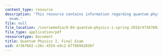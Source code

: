 ```yaml
---
content_type: resource
description: 'This resource contains information regarding quantum physics: Final
  exam.'
file: null
file_location: /coursemedia/8-04-quantum-physics-i-spring-2016/47367602c26c4559e9c267f8694203bf_MIT8_04S16_FinalTest_2015.pdf
file_type: application/pdf
resourcetype: Document
title: Quantum Physics I, Final Exam
uid: 47367602-c26c-4559-e9c2-67f8694203bf
---
```

